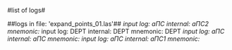 #list of logs#

##logs in file: 'expand_points_01.las'##
*input log: аПС 	 internal: аПС2 	 mnemonic:*
input log: DEPT 	 internal: DEPT 	 mnemonic: DEPT
*input log: аПС 	 internal: аПС 	 mnemonic:*
*input log: аПС 	 internal: аПС1 	 mnemonic:*

